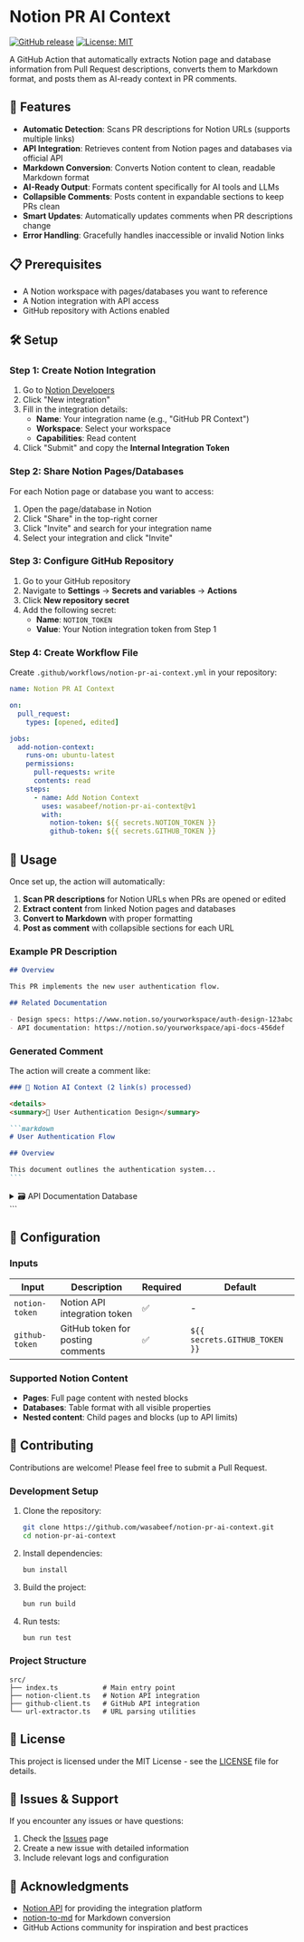# Notion PR AI Context

[![GitHub release](https://img.shields.io/github/release/wasabeef/notion-pr-ai-context.svg)](https://github.com/wasabeef/notion-pr-ai-context/releases)
[![License: MIT](https://img.shields.io/badge/License-MIT-yellow.svg)](https://opensource.org/licenses/MIT)

A GitHub Action that automatically extracts Notion page and database information from Pull Request descriptions, converts them to Markdown format, and posts them as AI-ready context in PR comments.

## 🚀 Features

- **Automatic Detection**: Scans PR descriptions for Notion URLs (supports multiple links)
- **API Integration**: Retrieves content from Notion pages and databases via official API
- **Markdown Conversion**: Converts Notion content to clean, readable Markdown format
- **AI-Ready Output**: Formats content specifically for AI tools and LLMs
- **Collapsible Comments**: Posts content in expandable sections to keep PRs clean
- **Smart Updates**: Automatically updates comments when PR descriptions change
- **Error Handling**: Gracefully handles inaccessible or invalid Notion links

## 📋 Prerequisites

- A Notion workspace with pages/databases you want to reference
- A Notion integration with API access
- GitHub repository with Actions enabled

## 🛠️ Setup

### Step 1: Create Notion Integration

1. Go to [Notion Developers](https://www.notion.so/my-integrations)
2. Click "New integration"
3. Fill in the integration details:
   - **Name**: Your integration name (e.g., "GitHub PR Context")
   - **Workspace**: Select your workspace
   - **Capabilities**: Read content
4. Click "Submit" and copy the **Internal Integration Token**

### Step 2: Share Notion Pages/Databases

For each Notion page or database you want to access:

1. Open the page/database in Notion
2. Click "Share" in the top-right corner
3. Click "Invite" and search for your integration name
4. Select your integration and click "Invite"

### Step 3: Configure GitHub Repository

1. Go to your GitHub repository
2. Navigate to **Settings** → **Secrets and variables** → **Actions**
3. Click **New repository secret**
4. Add the following secret:
   - **Name**: `NOTION_TOKEN`
   - **Value**: Your Notion integration token from Step 1

### Step 4: Create Workflow File

Create `.github/workflows/notion-pr-ai-context.yml` in your repository:

```yaml
name: Notion PR AI Context

on:
  pull_request:
    types: [opened, edited]

jobs:
  add-notion-context:
    runs-on: ubuntu-latest
    permissions:
      pull-requests: write
      contents: read
    steps:
      - name: Add Notion Context
        uses: wasabeef/notion-pr-ai-context@v1
        with:
          notion-token: ${{ secrets.NOTION_TOKEN }}
          github-token: ${{ secrets.GITHUB_TOKEN }}
```

## 📖 Usage

Once set up, the action will automatically:

1. **Scan PR descriptions** for Notion URLs when PRs are opened or edited
2. **Extract content** from linked Notion pages and databases
3. **Convert to Markdown** with proper formatting
4. **Post as comment** with collapsible sections for each URL

### Example PR Description

```markdown
## Overview

This PR implements the new user authentication flow.

## Related Documentation

- Design specs: https://www.notion.so/yourworkspace/auth-design-123abc
- API documentation: https://notion.so/yourworkspace/api-docs-456def
```

### Generated Comment

The action will create a comment like:

````markdown
### 🤖 Notion AI Context (2 link(s) processed)

<details>
<summary>📄 User Authentication Design</summary>

```markdown
# User Authentication Flow

## Overview

This document outlines the authentication system...
```
````

</details>

<details>
<summary>🗃️ API Documentation Database</summary>

```markdown
| Endpoint     | Method | Description |
| ------------ | ------ | ----------- |
| /auth/login  | POST   | User login  |
| /auth/logout | POST   | User logout |
```

</details>
```

## 🔧 Configuration

### Inputs

| Input          | Description                       | Required | Default                       |
| -------------- | --------------------------------- | -------- | ----------------------------- |
| `notion-token` | Notion API integration token      | ✅       | -                             |
| `github-token` | GitHub token for posting comments | ✅       | `${{ secrets.GITHUB_TOKEN }}` |

### Supported Notion Content

- **Pages**: Full page content with nested blocks
- **Databases**: Table format with all visible properties
- **Nested content**: Child pages and blocks (up to API limits)

## 🤝 Contributing

Contributions are welcome! Please feel free to submit a Pull Request.

### Development Setup

1. Clone the repository:

   ```bash
   git clone https://github.com/wasabeef/notion-pr-ai-context.git
   cd notion-pr-ai-context
   ```

2. Install dependencies:

   ```bash
   bun install
   ```

3. Build the project:

   ```bash
   bun run build
   ```

4. Run tests:

   ```bash
   bun run test
   ```

### Project Structure

```text
src/
├── index.ts           # Main entry point
├── notion-client.ts   # Notion API integration
├── github-client.ts   # GitHub API integration
└── url-extractor.ts   # URL parsing utilities
```

## 📝 License

This project is licensed under the MIT License - see the [LICENSE](LICENSE) file for details.

## 🐛 Issues & Support

If you encounter any issues or have questions:

1. Check the [Issues](https://github.com/wasabeef/notion-pr-ai-context/issues) page
2. Create a new issue with detailed information
3. Include relevant logs and configuration

## 🙏 Acknowledgments

- [Notion API](https://developers.notion.com/) for providing the integration platform
- [notion-to-md](https://github.com/souvikinator/notion-to-md) for Markdown conversion
- GitHub Actions community for inspiration and best practices
